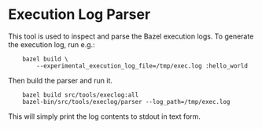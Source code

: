 # Execution Log Parser

This tool is used to inspect and parse the Bazel execution logs.
To generate the execution log, run e.g.:

        bazel build \
            --experimental_execution_log_file=/tmp/exec.log :hello_world

Then build the parser and run it.

        bazel build src/tools/execlog:all
        bazel-bin/src/tools/execlog/parser --log_path=/tmp/exec.log

This will simply print the log contents to stdout in text form.
